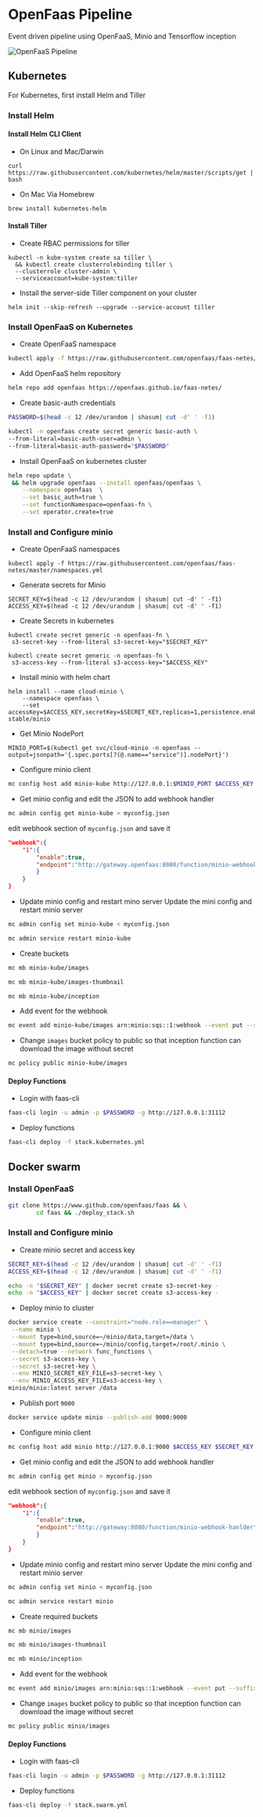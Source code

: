 # OpenFaas Pipeline
Event driven pipeline using OpenFaaS, Minio and Tensorflow inception


![OpenFaaS Pipeline](https://github.com/viveksyngh/openfaas-pipeline/blob/master/media/openfaas-pipeline.jpg?raw=true)


## Kubernetes 
For Kubernetes, first install Helm and Tiller

### Install Helm 

#### Install Helm CLI Client

* On Linux and Mac/Darwin
```
curl https://raw.githubusercontent.com/kubernetes/helm/master/scripts/get | bash
```

* On Mac Via Homebrew 
```
brew install kubernetes-helm 
```

#### Install Tiller

* Create RBAC permissions for tiller
```
kubectl -n kube-system create sa tiller \
  && kubectl create clusterrolebinding tiller \
  --clusterrole cluster-admin \
  --serviceaccount=kube-system:tiller
```

* Install the server-side Tiller component on your cluster
```
helm init --skip-refresh --upgrade --service-account tiller
```

### Install OpenFaaS on Kubernetes

* Create OpenFaaS namespace 
```sh
kubectl apply -f https://raw.githubusercontent.com/openfaas/faas-netes/master/namespaces.yml
```

* Add OpenFaaS helm repository 
```sh
helm repo add openfaas https://openfaas.github.io/faas-netes/
```

* Create basic-auth credentials
```sh
PASSWORD=$(head -c 12 /dev/urandom | shasum| cut -d' ' -f1)
```

```sh
kubectl -n openfaas create secret generic basic-auth \
--from-literal=basic-auth-user=admin \
--from-literal=basic-auth-password="$PASSWORD"
```

* Install OpenFaaS on kubernetes cluster
```sh
helm repo update \
 && helm upgrade openfaas --install openfaas/openfaas \
    --namespace openfaas  \
    --set basic_auth=true \
    --set functionNamespace=openfaas-fn \
    --set operator.create=true

```

### Install and Configure minio

* Create OpenFaaS namespaces
```
kubectl apply -f https://raw.githubusercontent.com/openfaas/faas-netes/master/namespaces.yml
```

* Generate secrets for Minio
```
SECRET_KEY=$(head -c 12 /dev/urandom | shasum| cut -d' ' -f1)
ACCESS_KEY=$(head -c 12 /dev/urandom | shasum| cut -d' ' -f1)
```

* Create Secrets in kubernetes
```
kubectl create secret generic -n openfaas-fn \
 s3-secret-key --from-literal s3-secret-key="$SECRET_KEY"
```

```
kubectl create secret generic -n openfaas-fn \
 s3-access-key --from-literal s3-access-key="$ACCESS_KEY"
```

* Install minio with helm chart
```
helm install --name cloud-minio \
    --namespace openfaas \
    --set accessKey=$ACCESS_KEY,secretKey=$SECRET_KEY,replicas=1,persistence.enabled=false,service.port=9000,service.type=NodePort stable/minio
```

* Get Minio NodePort

```
MINIO_PORT=$(kubectl get svc/cloud-minio -n openfaas --output=jsonpath='{.spec.ports[?(@.name=="service")].nodePort}')
``` 

* Configure minio client
```sh
mc config host add minio-kube http://127.0.0.1:$MINIO_PORT $ACCESS_KEY $SECRET_KEY
```

* Get minio config and edit the JSON to add webhook handler
```sh
mc admin config get minio-kube > myconfig.json
```
edit webhook section of `myconfig.json` and save it
```json
"webhook":{
    "1":{
        "enable":true,
        "endpoint":"http://gateway.openfaas:8080/function/minio-webhook-hanlder"
        }
    }
}
```

* Update minio config and restart mino server
Update the mini config and restart minio server
```sh
mc admin config set minio-kube < myconfig.json
```

```sh
mc admin service restart minio-kube
```

* Create buckets
```sh
mc mb minio-kube/images
```
```sh
mc mb minio-kube/images-thumbnail
```
```sh
mc mb minio-kube/inception
```

* Add event for the webhook
```sh
mc event add minio-kube/images arn:minio:sqs::1:webhook --event put --suffix .jpg
```

* Change `images` bucket policy to public so that inception function can download the image without secret
```sh
mc policy public minio-kube/images
```

#### Deploy Functions

* Login with faas-cli
```sh
faas-cli login -u admin -p $PASSWORD -g http://127.0.0.1:31112
```

* Deploy functions
```sh
faas-cli deploy -f stack.kubernetes.yml
```

## Docker swarm

### Install OpenFaaS
```sh
git clone https://www.github.com/openfaas/faas && \
        cd faas && ./deploy_stack.sh
```

### Install and Configure minio

* Create minio secret and access key
```sh
SECRET_KEY=$(head -c 12 /dev/urandom | shasum| cut -d' ' -f1)
ACCESS_KEY=$(head -c 12 /dev/urandom | shasum| cut -d' ' -f1)

echo -n "$SECRET_KEY" | docker secret create s3-secret-key -
echo -n "$ACCESS_KEY" | docker secret create s3-access-key -
```

* Deploy minio to cluster
```sh
docker service create --constraint="node.role==manager" \
 --name minio \
 --mount type=bind,source=~/minio/data,target=/data \
 --mount type=bind,source=~/minio/config,target=/root/.minio \
 --detach=true --network func_functions \
 --secret s3-access-key \
 --secret s3-secret-key \
 --env MINIO_SECRET_KEY_FILE=s3-secret-key \
 --env MINIO_ACCESS_KEY_FILE=s3-access-key \
minio/minio:latest server /data
```

* Publish port `9000`
```sh
docker service update minio --publish-add 9000:9000
``` 

* Configure minio client
```sh
mc config host add minio http://127.0.0.1:9000 $ACCESS_KEY $SECRET_KEY
```

* Get minio config and edit the JSON to add webhook handler
```sh
mc admin config get minio > myconfig.json
```
edit webhook section of `myconfig.json` and save it
```json
"webhook":{
    "1":{
        "enable":true,
        "endpoint":"http://gateway:8080/function/minio-webhook-hanlder"
        }
    }
}
```

* Update minio config and restart mino server
Update the mini config and restart minio server
```sh
mc admin config set minio < myconfig.json
```

```sh
mc admin service restart minio
```

* Create required buckets
```sh
mc mb minio/images
```
```sh
mc mb minio/images-thumbnail
```
```sh
mc mb minio/inception
```

* Add event for the webhook
```sh
mc event add minio/images arn:minio:sqs::1:webhook --event put --suffix .jpg
```

* Change `images` bucket policy to public so that inception function can download the image without secret
```sh
mc policy public minio/images
```

#### Deploy Functions

* Login with faas-cli
```sh
faas-cli login -u admin -p $PASSWORD -g http://127.0.0.1:31112
```

* Deploy functions
```sh
faas-cli deploy -f stack.swarm.yml
```